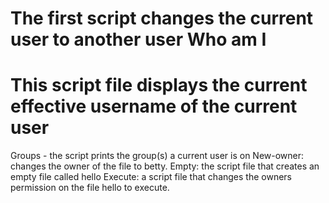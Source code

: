 The first script changes the current user to another user
Who am I
===============================================================================
This script file displays the current effective username of the current user
===============================================================================
Groups - the script prints the group(s) a current user is on
New-owner: changes the owner of the file to betty.
Empty: the script file that creates an empty file called hello
Execute: a script file that changes the owners permission on the file hello to execute.
